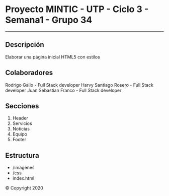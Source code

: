 # Proyecto MINTIC - UTP - Ciclo 3 - Semana1 - Grupo 34
----------
## Descripción

Elaborar una página inicial HTML5 con estilos

## Colaboradores
Rodrigo Gallo - Full Stack developer
Harvy Santiago Rosero - Full Stack developer
Juan Sebastian Franco - Full Stack developer

## Secciones

1. Header
2. Servicios
3. Noticias
4. Equipo
5. Footer

## Estructura

- /imagenes
- /css
- index.html

&copy; Copyright 2020 









